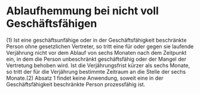 # Ablaufhemmung bei nicht voll Geschäftsfähigen

(1) Ist eine geschäftsunfähige oder in der Geschäftsfähigkeit beschränkte Person ohne gesetzlichen Vertreter, so tritt eine für oder gegen sie laufende Verjährung nicht vor dem Ablauf von sechs Monaten nach dem Zeitpunkt ein, in dem die Person unbeschränkt geschäftsfähig oder der Mangel der Vertretung behoben wird. Ist die Verjährungsfrist kürzer als sechs Monate, so tritt der für die Verjährung bestimmte Zeitraum an die Stelle der sechs Monate.(2) Absatz 1 findet keine Anwendung, soweit eine in der Geschäftsfähigkeit beschränkte Person prozessfähig ist. 

